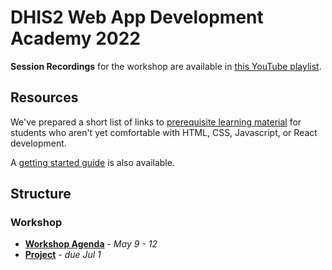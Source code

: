 # DHIS2 Web App Development Academy 2022

**Session Recordings** for the workshop are available in [this YouTube playlist](https://www.youtube.com/playlist?list=PLo6Seh-066RzKN1UE_53LLEnhtPmy6zRc).

## Resources

We've prepared a short list of links to [prerequisite learning material](./resources/PREREQUISITES.md) for students who aren't yet comfortable with HTML, CSS, Javascript, or React development.

A [getting started guide](./resources/GET_STARTED.md) is also available.

## Structure

### Workshop
- [**Workshop Agenda**](./workshop) - _May 9 - 12_
- [**Project**](./projects/project) - _due Jul 1_
